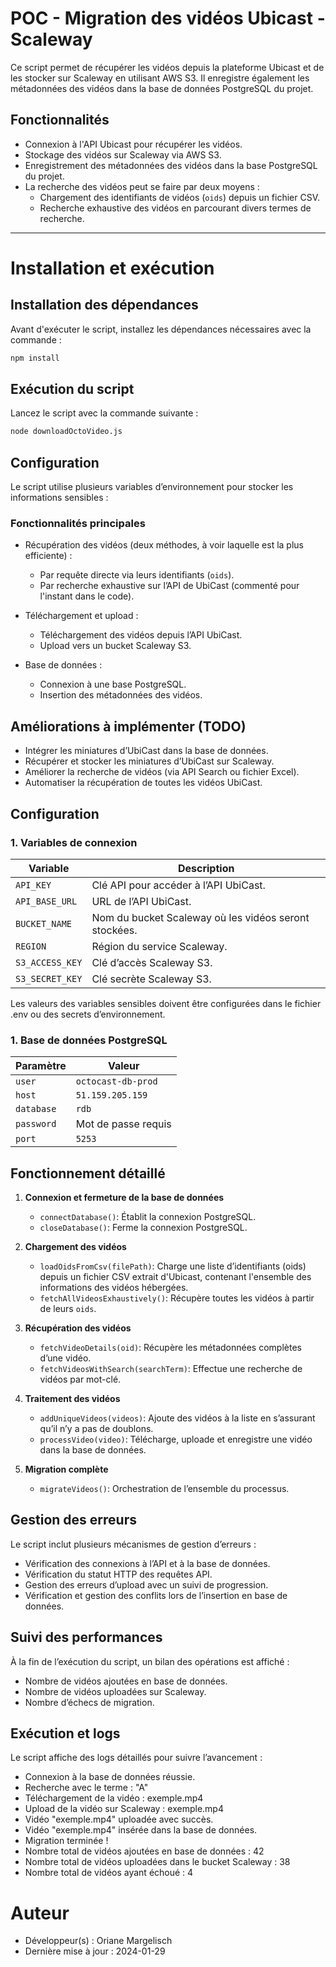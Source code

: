 # POC - Migration des vidéos Ubicast - Scaleway

Ce script permet de récupérer les vidéos depuis la plateforme Ubicast et de les stocker sur Scaleway en utilisant AWS S3. Il enregistre également les métadonnées des vidéos dans la base de données PostgreSQL du projet.

## Fonctionnalités

- Connexion à l'API Ubicast pour récupérer les vidéos.
- Stockage des vidéos sur Scaleway via AWS S3.
- Enregistrement des métadonnées des vidéos dans la base PostgreSQL du projet.
- La recherche des vidéos peut se faire par deux moyens :
  - Chargement des identifiants de vidéos (`oids`) depuis un fichier CSV.
  - Recherche exhaustive des vidéos en parcourant divers termes de recherche.

---

# Installation et exécution

## Installation des dépendances

Avant d'exécuter le script, installez les dépendances nécessaires avec la commande :

```sh
npm install
```

## Exécution du script

Lancez le script avec la commande suivante :

```sh
node downloadOctoVideo.js
```

## Configuration

Le script utilise plusieurs variables d’environnement pour stocker les informations sensibles :

### Fonctionnalités principales

- Récupération des vidéos (deux méthodes, à voir laquelle est la plus efficiente) :

  - Par requête directe via leurs identifiants (`oids`).
  - Par recherche exhaustive sur l’API de UbiCast (commenté pour l'instant dans le code).

- Téléchargement et upload :

  - Téléchargement des vidéos depuis l’API UbiCast.
  - Upload vers un bucket Scaleway S3.

- Base de données :
  - Connexion à une base PostgreSQL.
  - Insertion des métadonnées des vidéos.

## Améliorations à implémenter (TODO)

- Intégrer les miniatures d’UbiCast dans la base de données.
- Récupérer et stocker les miniatures d’UbiCast sur Scaleway.
- Améliorer la recherche de vidéos (via API Search ou fichier Excel).
- Automatiser la récupération de toutes les vidéos UbiCast.

## Configuration

### 1. **Variables de connexion**

| Variable        | Description                                           |
| --------------- | ----------------------------------------------------- |
| `API_KEY`       | Clé API pour accéder à l’API UbiCast.                 |
| `API_BASE_URL`  | URL de l’API UbiCast.                                 |
| `BUCKET_NAME`   | Nom du bucket Scaleway où les vidéos seront stockées. |
| `REGION`        | Région du service Scaleway.                           |
| `S3_ACCESS_KEY` | Clé d’accès Scaleway S3.                              |
| `S3_SECRET_KEY` | Clé secrète Scaleway S3.                              |

Les valeurs des variables sensibles doivent être configurées dans le fichier .env ou des secrets d’environnement.

### 1. **Base de données PostgreSQL**

| Paramètre  | Valeur              |
| ---------- | ------------------- |
| `user`     | `octocast-db-prod`  |
| `host`     | `51.159.205.159`    |
| `database` | `rdb`               |
| `password` | Mot de passe requis |
| `port`     | `5253`              |

## Fonctionnement détaillé

1. **Connexion et fermeture de la base de données**

   - `connectDatabase()`: Établit la connexion PostgreSQL.
   - `closeDatabase()`: Ferme la connexion PostgreSQL.

2. **Chargement des vidéos**

   - `loadOidsFromCsv(filePath)`: Charge une liste d’identifiants (oids) depuis un fichier CSV extrait d'Ubicast, contenant l'ensemble des informations des vidéos hébergées.
   - `fetchAllVideosExhaustively()`: Récupère toutes les vidéos à partir de leurs `oids`.

3. **Récupération des vidéos**

   - `fetchVideoDetails(oid)`: Récupère les métadonnées complètes d’une vidéo.
   - `fetchVideosWithSearch(searchTerm)`: Effectue une recherche de vidéos par mot-clé.

4. **Traitement des vidéos**

   - `addUniqueVideos(videos)`: Ajoute des vidéos à la liste en s’assurant qu’il n’y a pas de doublons.
   - `processVideo(video)`: Télécharge, uploade et enregistre une vidéo dans la base de données.

5. **Migration complète**

   - `migrateVideos()`: Orchestration de l’ensemble du processus.

## Gestion des erreurs

Le script inclut plusieurs mécanismes de gestion d’erreurs :

- Vérification des connexions à l’API et à la base de données.
- Vérification du statut HTTP des requêtes API.
- Gestion des erreurs d’upload avec un suivi de progression.
- Vérification et gestion des conflits lors de l’insertion en base de données.

## Suivi des performances

À la fin de l’exécution du script, un bilan des opérations est affiché :

- Nombre de vidéos ajoutées en base de données.
- Nombre de vidéos uploadées sur Scaleway.
- Nombre d’échecs de migration.

## Exécution et logs

Le script affiche des logs détaillés pour suivre l’avancement :

- Connexion à la base de données réussie.
- Recherche avec le terme : "A"
- Téléchargement de la vidéo : exemple.mp4
- Upload de la vidéo sur Scaleway : exemple.mp4
- Vidéo "exemple.mp4" uploadée avec succès.
- Vidéo "exemple.mp4" insérée dans la base de données.
- Migration terminée !
- Nombre total de vidéos ajoutées en base de données : 42
- Nombre total de vidéos uploadées dans le bucket Scaleway : 38
- Nombre total de vidéos ayant échoué : 4

# Auteur

- Développeur(s) : Oriane Margelisch
- Dernière mise à jour : 2024-01-29
